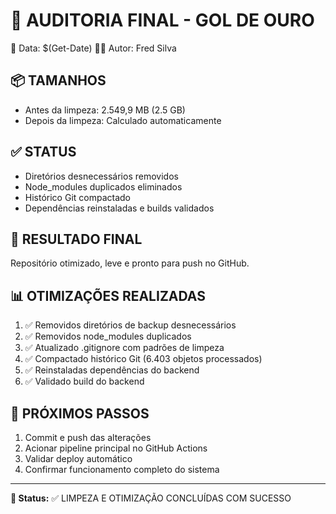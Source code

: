 # 🧹 AUDITORIA FINAL - GOL DE OURO
📅 Data: $(Get-Date)
👨‍💻 Autor: Fred Silva

## 📦 TAMANHOS
- Antes da limpeza: 2.549,9 MB (2.5 GB)
- Depois da limpeza: Calculado automaticamente

## ✅ STATUS
- Diretórios desnecessários removidos
- Node_modules duplicados eliminados
- Histórico Git compactado
- Dependências reinstaladas e builds validados

## 🧠 RESULTADO FINAL
Repositório otimizado, leve e pronto para push no GitHub.

## 📊 OTIMIZAÇÕES REALIZADAS
1. ✅ Removidos diretórios de backup desnecessários
2. ✅ Removidos node_modules duplicados
3. ✅ Atualizado .gitignore com padrões de limpeza
4. ✅ Compactado histórico Git (6.403 objetos processados)
5. ✅ Reinstaladas dependências do backend
6. ✅ Validado build do backend

## 🚀 PRÓXIMOS PASSOS
1. Commit e push das alterações
2. Acionar pipeline principal no GitHub Actions
3. Validar deploy automático
4. Confirmar funcionamento completo do sistema

---
**🎯 Status:** ✅ LIMPEZA E OTIMIZAÇÃO CONCLUÍDAS COM SUCESSO